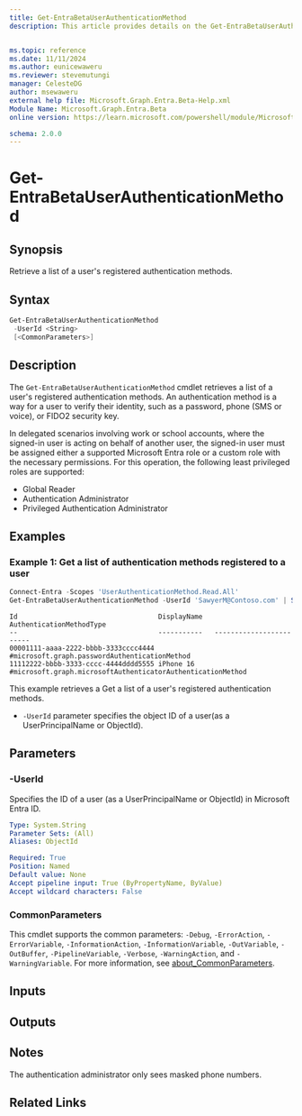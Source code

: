 ```yaml
---
title: Get-EntraBetaUserAuthenticationMethod
description: This article provides details on the Get-EntraBetaUserAuthenticationMethod command.


ms.topic: reference
ms.date: 11/11/2024
ms.author: eunicewaweru
ms.reviewer: stevemutungi
manager: CelesteDG
author: msewaweru
external help file: Microsoft.Graph.Entra.Beta-Help.xml
Module Name: Microsoft.Graph.Entra.Beta
online version: https://learn.microsoft.com/powershell/module/Microsoft.Graph.Entra.Beta/Get-EntraBetaUserAuthenticationMethod

schema: 2.0.0
---
```


# Get-EntraBetaUserAuthenticationMethod

## Synopsis

Retrieve a list of a user's registered authentication methods.

## Syntax

```powershell
Get-EntraBetaUserAuthenticationMethod
 -UserId <String>
 [<CommonParameters>]
```

## Description

The `Get-EntraBetaUserAuthenticationMethod` cmdlet retrieves a list of a user's registered authentication methods. An authentication method is a way for a user to verify their identity, such as a password, phone (SMS or voice), or FIDO2 security key.

In delegated scenarios involving work or school accounts, where the signed-in user is acting on behalf of another user, the signed-in user must be assigned either a supported Microsoft Entra role or a custom role with the necessary permissions. For this operation, the following least privileged roles are supported:

- Global Reader  
- Authentication Administrator  
- Privileged Authentication Administrator

## Examples

### Example 1: Get a list of authentication methods registered to a user

```powershell
Connect-Entra -Scopes 'UserAuthenticationMethod.Read.All'
Get-EntraBetaUserAuthenticationMethod -UserId 'SawyerM@Contoso.com' | Select-Object Id, DisplayName, AuthenticationMethodType
```

```Output
Id                                   DisplayName   AuthenticationMethodType  
--                                   -----------   ------------------------  
00001111-aaaa-2222-bbbb-3333cccc4444               #microsoft.graph.passwordAuthenticationMethod  
11112222-bbbb-3333-cccc-4444dddd5555 iPhone 16     #microsoft.graph.microsoftAuthenticatorAuthenticationMethod
```

This example retrieves a Get a list of a user's registered authentication methods.

- `-UserId` parameter specifies the object ID of a user(as a UserPrincipalName or ObjectId).

## Parameters

### -UserId

Specifies the ID of a user (as a UserPrincipalName or ObjectId) in Microsoft Entra ID.

```yaml
Type: System.String
Parameter Sets: (All)
Aliases: ObjectId

Required: True
Position: Named
Default value: None
Accept pipeline input: True (ByPropertyName, ByValue)
Accept wildcard characters: False
```

### CommonParameters

This cmdlet supports the common parameters: `-Debug`, `-ErrorAction`, `-ErrorVariable`, `-InformationAction`, `-InformationVariable`, `-OutVariable`, `-OutBuffer`, `-PipelineVariable`, `-Verbose`, `-WarningAction`, and `-WarningVariable`. For more information, see [about_CommonParameters](https://go.microsoft.com/fwlink/?LinkID=113216).

## Inputs

## Outputs

## Notes

The authentication administrator only sees masked phone numbers.

## Related Links
